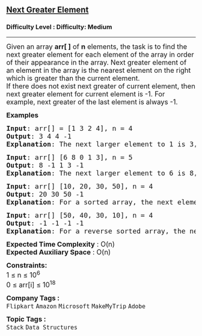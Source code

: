 <h2><a href="https://www.geeksforgeeks.org/problems/next-larger-element-1587115620/1?page=1&difficulty=Medium&sortBy=submissions">Next Greater Element</a></h2><h3>Difficulty Level : Difficulty: Medium</h3><hr><div class="problems_problem_content__Xm_eO"><p><span style="font-size: 18px;">Given an array <strong>arr[ ]</strong> of <strong>n</strong> elements, the task is to find the next greater element for each element of the array in order of their appearance in the array. Next greater element of an element in the array is the nearest element on the right which is greater than the current element.<br>If there does not exist next greater of current element, then next greater element for current element is -1. For example, next greater of the last element is always -1.</span></p>
<p><span style="font-size: 18px;"><strong>Examples<br></strong></span></p>
<pre><span style="font-size: 18px;"><strong>Input</strong>: arr[] = [1 3 2 4], n = 4
<strong>Output</strong>: 3 4 4 -1
<strong>Explanation</strong>: The next larger element to 1 is 3, 3 is 4, 2 is 4 and for 4, since it doesn't exist, it is -1.
</span></pre>
<pre><span style="font-size: 18px;"><strong>Input</strong>: arr[] [6 8 0 1 3], n = 5
<strong>Output</strong>: 8 -1 1 3 -1
<strong>Explanation</strong>: The next larger element to 6 is 8, for 8 there is no larger elements hence it is -1, for 0 it is 1 , for 1 it is 3 and then for 3 there is no larger element on right and hence -1.</span></pre>
<pre><span style="font-size: 18px;"><strong>Input</strong>: arr[] [10, 20, 30, 50], n = 4
<strong>Output</strong>: 20 30 50 -1
<strong>Explanation</strong>: For a sorted array, the next element is next greater element also exxept for the last element.</span></pre>
<pre><span style="font-size: 18px;"><strong>Input</strong>: arr[] [50, 40, 30, 10], n = 4
<strong>Output</strong>: -1 -1 -1 -1
<strong>Explanation</strong>: For a reverse sorted array, the next greater element is always 1.</span></pre>
<p><span style="font-size: 18px;"><strong>Expected Time Complexity</strong> : O(n)<br><strong>Expected Auxiliary Space</strong> : O(n)</span></p>
<p><span style="font-size: 18px;"><strong>Constraints:</strong><br>1 ≤ n ≤ 10<sup>6</sup><br>0 ≤ arr[i] ≤ 10<sup>18</sup></span></p></div><p><span style=font-size:18px><strong>Company Tags : </strong><br><code>Flipkart</code>&nbsp;<code>Amazon</code>&nbsp;<code>Microsoft</code>&nbsp;<code>MakeMyTrip</code>&nbsp;<code>Adobe</code>&nbsp;<br><p><span style=font-size:18px><strong>Topic Tags : </strong><br><code>Stack</code>&nbsp;<code>Data Structures</code>&nbsp;